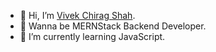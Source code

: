- 👋 Hi, I’m [Vivek Chirag Shah](https://shhh_vivek.bio.link).
- 👀 Wanna be MERNStack Backend Developer.
- 🌱 I’m currently learning JavaScript.

<!---
Vivek-C-Shah/Vivek-C-Shah is a ✨ special ✨ repository because its `README.md` (this file) appears on your GitHub profile.
You can click the Preview link to take a look at your changes.
--->
